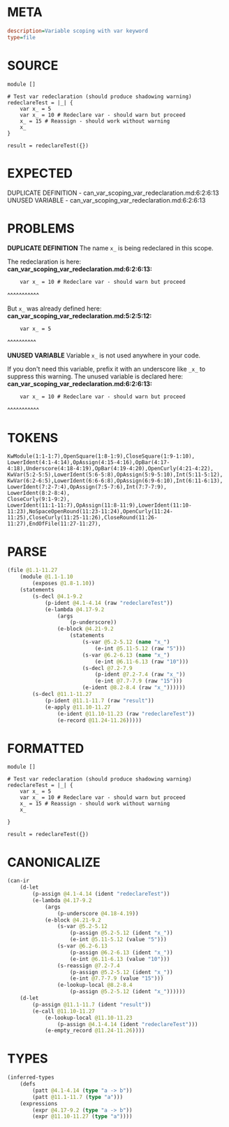 # META
~~~ini
description=Variable scoping with var keyword
type=file
~~~
# SOURCE
~~~roc
module []

# Test var redeclaration (should produce shadowing warning)
redeclareTest = |_| {
	var x_ = 5
	var x_ = 10 # Redeclare var - should warn but proceed
	x_ = 15 # Reassign - should work without warning
	x_
}

result = redeclareTest({})
~~~
# EXPECTED
DUPLICATE DEFINITION - can_var_scoping_var_redeclaration.md:6:2:6:13
UNUSED VARIABLE - can_var_scoping_var_redeclaration.md:6:2:6:13
# PROBLEMS
**DUPLICATE DEFINITION**
The name `x_` is being redeclared in this scope.

The redeclaration is here:
**can_var_scoping_var_redeclaration.md:6:2:6:13:**
```roc
	var x_ = 10 # Redeclare var - should warn but proceed
```
 ^^^^^^^^^^^

But `x_` was already defined here:
**can_var_scoping_var_redeclaration.md:5:2:5:12:**
```roc
	var x_ = 5
```
 ^^^^^^^^^^


**UNUSED VARIABLE**
Variable ``x_`` is not used anywhere in your code.

If you don't need this variable, prefix it with an underscore like `_x_` to suppress this warning.
The unused variable is declared here:
**can_var_scoping_var_redeclaration.md:6:2:6:13:**
```roc
	var x_ = 10 # Redeclare var - should warn but proceed
```
 ^^^^^^^^^^^


# TOKENS
~~~zig
KwModule(1:1-1:7),OpenSquare(1:8-1:9),CloseSquare(1:9-1:10),
LowerIdent(4:1-4:14),OpAssign(4:15-4:16),OpBar(4:17-4:18),Underscore(4:18-4:19),OpBar(4:19-4:20),OpenCurly(4:21-4:22),
KwVar(5:2-5:5),LowerIdent(5:6-5:8),OpAssign(5:9-5:10),Int(5:11-5:12),
KwVar(6:2-6:5),LowerIdent(6:6-6:8),OpAssign(6:9-6:10),Int(6:11-6:13),
LowerIdent(7:2-7:4),OpAssign(7:5-7:6),Int(7:7-7:9),
LowerIdent(8:2-8:4),
CloseCurly(9:1-9:2),
LowerIdent(11:1-11:7),OpAssign(11:8-11:9),LowerIdent(11:10-11:23),NoSpaceOpenRound(11:23-11:24),OpenCurly(11:24-11:25),CloseCurly(11:25-11:26),CloseRound(11:26-11:27),EndOfFile(11:27-11:27),
~~~
# PARSE
~~~clojure
(file @1.1-11.27
	(module @1.1-1.10
		(exposes @1.8-1.10))
	(statements
		(s-decl @4.1-9.2
			(p-ident @4.1-4.14 (raw "redeclareTest"))
			(e-lambda @4.17-9.2
				(args
					(p-underscore))
				(e-block @4.21-9.2
					(statements
						(s-var @5.2-5.12 (name "x_")
							(e-int @5.11-5.12 (raw "5")))
						(s-var @6.2-6.13 (name "x_")
							(e-int @6.11-6.13 (raw "10")))
						(s-decl @7.2-7.9
							(p-ident @7.2-7.4 (raw "x_"))
							(e-int @7.7-7.9 (raw "15")))
						(e-ident @8.2-8.4 (raw "x_"))))))
		(s-decl @11.1-11.27
			(p-ident @11.1-11.7 (raw "result"))
			(e-apply @11.10-11.27
				(e-ident @11.10-11.23 (raw "redeclareTest"))
				(e-record @11.24-11.26)))))
~~~
# FORMATTED
~~~roc
module []

# Test var redeclaration (should produce shadowing warning)
redeclareTest = |_| {
	var x_ = 5
	var x_ = 10 # Redeclare var - should warn but proceed
	x_ = 15 # Reassign - should work without warning
	x_

}

result = redeclareTest({})
~~~
# CANONICALIZE
~~~clojure
(can-ir
	(d-let
		(p-assign @4.1-4.14 (ident "redeclareTest"))
		(e-lambda @4.17-9.2
			(args
				(p-underscore @4.18-4.19))
			(e-block @4.21-9.2
				(s-var @5.2-5.12
					(p-assign @5.2-5.12 (ident "x_"))
					(e-int @5.11-5.12 (value "5")))
				(s-var @6.2-6.13
					(p-assign @6.2-6.13 (ident "x_"))
					(e-int @6.11-6.13 (value "10")))
				(s-reassign @7.2-7.4
					(p-assign @5.2-5.12 (ident "x_"))
					(e-int @7.7-7.9 (value "15")))
				(e-lookup-local @8.2-8.4
					(p-assign @5.2-5.12 (ident "x_"))))))
	(d-let
		(p-assign @11.1-11.7 (ident "result"))
		(e-call @11.10-11.27
			(e-lookup-local @11.10-11.23
				(p-assign @4.1-4.14 (ident "redeclareTest")))
			(e-empty_record @11.24-11.26))))
~~~
# TYPES
~~~clojure
(inferred-types
	(defs
		(patt @4.1-4.14 (type "a -> b"))
		(patt @11.1-11.7 (type "a")))
	(expressions
		(expr @4.17-9.2 (type "a -> b"))
		(expr @11.10-11.27 (type "a"))))
~~~
